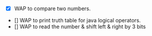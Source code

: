 - [x] WAP to compare two numbers.
- [] WAP to print truth table for java logical operators.
- [] WAP to read the number & shift left & right by 3 bits